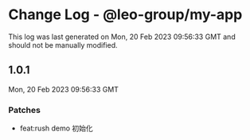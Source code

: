 # Change Log - @leo-group/my-app

This log was last generated on Mon, 20 Feb 2023 09:56:33 GMT and should not be manually modified.

## 1.0.1
Mon, 20 Feb 2023 09:56:33 GMT

### Patches

- feat:rush demo 初始化

